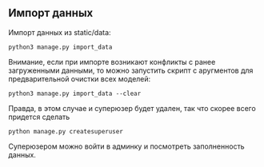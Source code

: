 ## Импорт данных 

Импорт данных из static/data:
```
python3 manage.py import_data
```

Внимание, если при импорте возникают конфликты с ранее загруженными данными, то можно запустить скрипт с аругментов для предварительной очистки всех моделей:
```
python3 manage.py import_data --clear
```

Правда, в этом случае и суперюзер будет удален, так что скорее всего придется сделать 
```
python manage.py createsuperuser
```
Суперюзером можно войти в админку и посмотреть заполненность данных.
